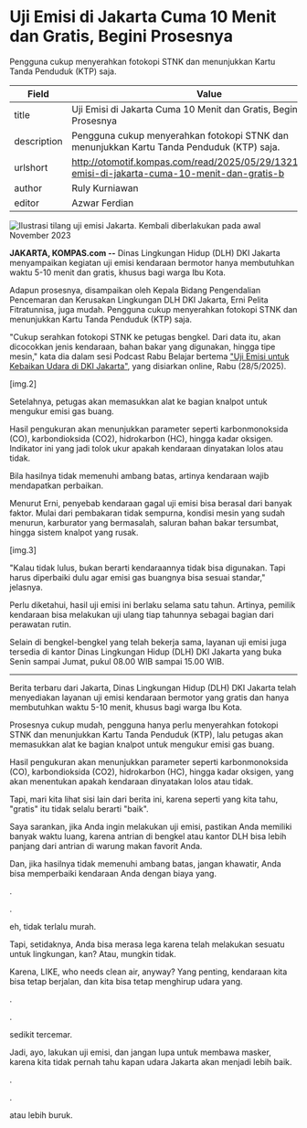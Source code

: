 # Uji Emisi di Jakarta Cuma 10 Menit dan Gratis, Begini Prosesnya

Pengguna cukup menyerahkan fotokopi STNK dan menunjukkan Kartu Tanda Penduduk (KTP) saja.

| Field       | Value                                                       |
|-------------|-------------------------------------------------------------|
| title       | Uji Emisi di Jakarta Cuma 10 Menit dan Gratis, Begini Prosesnya |
| description | Pengguna cukup menyerahkan fotokopi STNK dan menunjukkan Kartu Tanda Penduduk (KTP) saja. |
| urlshort    | http://otomotif.kompas.com/read/2025/05/29/132100315/uji-emisi-di-jakarta-cuma-10-menit-dan-gratis-b |
| author      | Ruly Kurniawan |
| editor      | Azwar Ferdian |

![Ilustrasi tilang uji emisi Jakarta. Kembali diberlakukan pada awal November 2023](https://asset.kompas.com/crops/_6cYU_JkjjEto77Pkv5b4F-052c=/0x0:4032x2688/750x500/data/photo/2023/11/02/654357a86ea46.jpg)

**JAKARTA, KOMPAS.com --** Dinas Lingkungan Hidup (DLH) DKI Jakarta menyampaikan kegiatan uji emisi kendaraan bermotor hanya membutuhkan waktu 5-10 menit dan gratis, khusus bagi warga Ibu Kota.

Adapun prosesnya, disampaikan oleh Kepala Bidang Pengendalian Pencemaran dan Kerusakan Lingkungan DLH DKI Jakarta, Erni Pelita Fitratunnisa, juga mudah. Pengguna cukup menyerahkan fotokopi STNK dan menunjukkan Kartu Tanda Penduduk (KTP) saja.

"Cukup serahkan fotokopi STNK ke petugas bengkel. Dari data itu, akan dicocokkan jenis kendaraan, bahan bakar yang digunakan, hingga tipe mesin," kata dia dalam sesi Podcast Rabu Belajar bertema [\"Uji Emisi untuk Kebaikan Udara di DKI Jakarta\"](https://www.youtube.com/watch?v=SoRBHyfG490), yang disiarkan online, Rabu (28/5/2025).

\[img.2\]

Setelahnya, petugas akan memasukkan alat ke bagian knalpot untuk mengukur emisi gas buang.

Hasil pengukuran akan menunjukkan parameter seperti karbonmonoksida (CO), karbondioksida (CO2), hidrokarbon (HC), hingga kadar oksigen. Indikator ini yang jadi tolok ukur apakah kendaraan dinyatakan lolos atau tidak.

Bila hasilnya tidak memenuhi ambang batas, artinya kendaraan wajib mendapatkan perbaikan. 

Menurut Erni, penyebab kendaraan gagal uji emisi bisa berasal dari banyak faktor. Mulai dari pembakaran tidak sempurna, kondisi mesin yang sudah menurun, karburator yang bermasalah, saluran bahan bakar tersumbat, hingga sistem knalpot yang rusak.

\[img.3\]

"Kalau tidak lulus, bukan berarti kendaraannya tidak bisa digunakan. Tapi harus diperbaiki dulu agar emisi gas buangnya bisa sesuai standar," jelasnya.

Perlu diketahui, hasil uji emisi ini berlaku selama satu tahun. Artinya, pemilik kendaraan bisa melakukan uji ulang tiap tahunnya sebagai bagian dari perawatan rutin.

Selain di bengkel-bengkel yang telah bekerja sama, layanan uji emisi juga tersedia di kantor Dinas Lingkungan Hidup (DLH) DKI Jakarta yang buka Senin sampai Jumat, pukul 08.00 WIB sampai 15.00 WIB.

---
Berita terbaru dari Jakarta, Dinas Lingkungan Hidup (DLH) DKI Jakarta telah menyediakan layanan uji emisi kendaraan bermotor yang gratis dan hanya membutuhkan waktu 5-10 menit, khusus bagi warga Ibu Kota.

 Prosesnya cukup mudah, pengguna hanya perlu menyerahkan fotokopi STNK dan menunjukkan Kartu Tanda Penduduk (KTP), lalu petugas akan memasukkan alat ke bagian knalpot untuk mengukur emisi gas buang.

 Hasil pengukuran akan menunjukkan parameter seperti karbonmonoksida (CO), karbondioksida (CO2), hidrokarbon (HC), hingga kadar oksigen, yang akan menentukan apakah kendaraan dinyatakan lolos atau tidak.



Tapi, mari kita lihat sisi lain dari berita ini, karena seperti yang kita tahu, "gratis" itu tidak selalu berarti "baik".

 Saya sarankan, jika Anda ingin melakukan uji emisi, pastikan Anda memiliki banyak waktu luang, karena antrian di bengkel atau kantor DLH bisa lebih panjang dari antrian di warung makan favorit Anda.

 Dan, jika hasilnya tidak memenuhi ambang batas, jangan khawatir, Anda bisa memperbaiki kendaraan Anda dengan biaya yang.

.

.

 eh, tidak terlalu murah.

 Tapi, setidaknya, Anda bisa merasa lega karena telah melakukan sesuatu untuk lingkungan, kan? Atau, mungkin tidak.

 Karena, LIKE, who needs clean air, anyway? Yang penting, kendaraan kita bisa tetap berjalan, dan kita bisa tetap menghirup udara yang.

.

.

 sedikit tercemar.

 Jadi, ayo, lakukan uji emisi, dan jangan lupa untuk membawa masker, karena kita tidak pernah tahu kapan udara Jakarta akan menjadi lebih baik.

.

.

 atau lebih buruk.
